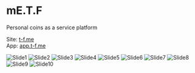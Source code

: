 # mE.T.F
Personal coins as a service platform

Site: [t-f.me](https://t-f.me)  
App: [app.t-f.me](https://app.t-f.me)

![Slide1](https://github.com/Web3-Builders-Alliance/mE.T.F/assets/92709487/3c822479-0929-4b79-a3d9-889a7f5eeeea)
![Slide2](https://github.com/Web3-Builders-Alliance/mE.T.F/assets/92709487/ca0bfea4-ee3c-47be-9539-948d16c9e0c7)
![Slide3](https://github.com/Web3-Builders-Alliance/mE.T.F/assets/92709487/f9f637a0-b443-40d8-9600-b66467dbfbcd)
![Slide4](https://github.com/Web3-Builders-Alliance/mE.T.F/assets/92709487/96c2387d-41a3-4073-8658-cf40bc9b65c7)
![Slide5](https://github.com/Web3-Builders-Alliance/mE.T.F/assets/92709487/2103c1f1-f090-4b32-95ca-622f7faf45b5)
![Slide6](https://github.com/Web3-Builders-Alliance/mE.T.F/assets/92709487/9ed113a4-336a-4c1f-82bc-588070c560aa)
![Slide7](https://github.com/Web3-Builders-Alliance/mE.T.F/assets/92709487/4d7ba331-e855-4bd6-a542-ff12bddaa825)
![Slide8](https://github.com/Web3-Builders-Alliance/mE.T.F/assets/92709487/c1739cfd-0868-412a-ae0c-47faecfe7405)
![Slide9](https://github.com/Web3-Builders-Alliance/mE.T.F/assets/92709487/09269a56-f6b3-4007-b537-b92a8482082e)
![Slide10](https://github.com/Web3-Builders-Alliance/mE.T.F/assets/92709487/b007fd29-4d0f-4a37-beed-2a036665b177)
